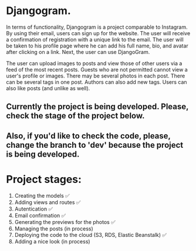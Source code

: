 <h1>Djangogram.</h1>

In terms of functionality, Djangogram is a project comparable to Instagram. By using their email, users can sign up for the website. The user will receive a confirmation of registration with a unique link to the email. The user will be taken to his profile page where he can add his full name, bio, and avatar after clicking on a link. Next, the user can use DjangoGram.

The user can upload images to posts and view those of other users via a feed of the most recent posts. Guests who are not permitted cannot view a user's profile or images.
There may be several photos in each post. There can be several tags in one post. Authors can also add new tags. Users can also like posts (and unlike as well).

<h2>Currently the project is being developed. Please, check the stage of the project below.</h2>

<h2>Also, if you'd like to check the code, please, change the branch to 'dev' because the project is being developed.</h2>

<h1>Project stages:</h1>

1. Creating the models ✅
2. Adding views and routes ✅
3. Autentication ✅
4. Email confirmation ✅
5. Generating the previews for the photos ✅
6. Managing the posts (in process)
7. Deploying the code to the cloud (S3, RDS, Elastic Beanstalk) ✅
8. Adding a nice look (in process)
